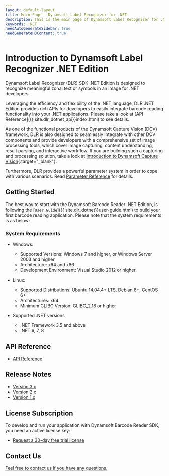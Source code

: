 ```yaml
---
layout: default-layout
title: Main Page - Dynamsoft Label Recognizer for .NET
description: This is the main page of Dynamsoft Label Recognizer for .NET Language.
keywords: .NET
needAutoGenerateSidebar: true
needGenerateH3Content: true
---
```


# Introduction to Dynamsoft Label Recognizer .NET Edition

Dynamsoft Label Recognizer (DLR) SDK .NET Edition is designed to recognize meaningful zonal text or symbols in an image for .NET developers.

Leveraging the efficiency and flexibility of the .NET language, DLR .NET Edition provides rich APIs for developers to easily integrate barcode reading functionality into your .NET applications. Please take a look at [API Reference]({{ site.dlr_dotnet_api}}index.html) to see details.

As one of the functional products of the Dynamsoft Capture Vision (DCV) framework, DLR is also designed to seamlessly integrate with other DCV components and provide developers with a comprehensive set of image processing tools, which cover image capturing, content understanding, result parsing, and interactive workflow. If you are building such a capturing and processing solution, take a look at [Introduction to Dynamsoft Capture Vision]({{site.dcv_introduction}}){:target="_blank"}.

Furthermore, DLR provides a powerful parameter system in order to cope with various scenarios. Read <a href="{{site.dlr_parameters_reference}}index.html" target="_blank">Parameter Reference</a> for details.

## Getting Started

The best way to start with the Dynamsoft Barcode Reader .NET Edition, is following the [`User Guide`]({{ site.dlr_dotnet}}user-guide.html) to build your first barcode reading application. Please note that the system requirements is as below:

### System Requirements

- Windows:
  - Supported Versions: Windows 7 and higher, or Windows Server 2003 and higher
  - Architecture: x64 and x86
  - Development Environment: Visual Studio 2012 or higher.

- Linux:
  - Supported Distributions: Ubuntu 14.04.4+ LTS, Debian 8+, CentOS 6+
  - Architectures: x64
  - Minimum GLIBC Version: GLIBC_2.18 or higher

- Supported .NET versions
  - .NET Framework 3.5 and above
  - .NET 6, 7, 8

## API Reference

- [API Reference]({{site.dlr_dotnet_api}})

## Release Notes

- [Version 3.x]({{site.dlr_dotnet_release_notes}}dotnet-3.html)
- [Version 2.x]({{site.dlr_dotnet_release_notes}}dotnet-2.html)
- [Version 1.x]({{site.dlr_dotnet_release_notes}}dotnet-1.html)

## License Subscription

To develop and run your application with Dynamsoft Barcode Reader SDK, you need an active license key:
* <a href="https://www.dynamsoft.com/customer/license/trialLicense?utm_source=docs&product=dlr&package=dotnet" target="_blank">Request a 30-day free trial license</a>

## Contact Us

<a href="https://www.dynamsoft.com/company/customer-service/#contact" target="_blank">Feel free to contact us if you have any questions.</a>